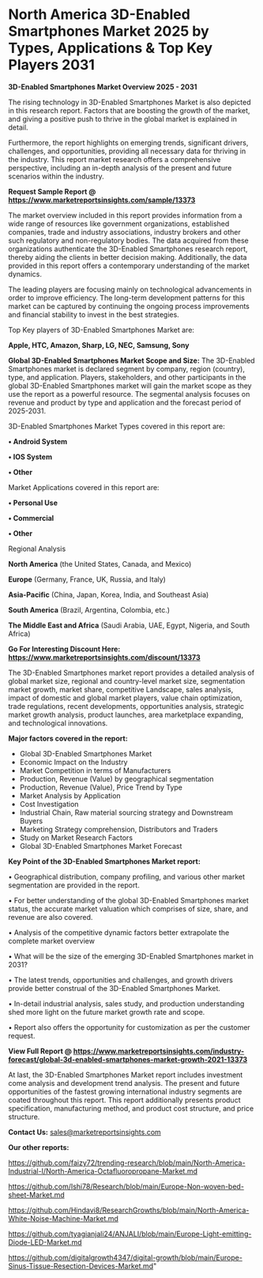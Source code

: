  # North America 3D-Enabled Smartphones Market 2025 by Types, Applications & Top Key Players 2031

<Strong> 3D-Enabled Smartphones Market Overview 2025 - 2031</strong>

The rising technology in 3D-Enabled Smartphones Market is also depicted in this research report. Factors that are boosting the growth of the market, and giving a positive push to thrive in the global market is explained in detail.

Furthermore, the report highlights on emerging trends, significant drivers, challenges, and opportunities, providing all necessary data for thriving in the industry. This report market research offers a comprehensive perspective, including an in-depth analysis of the present and future scenarios within the industry.

<strong>Request Sample Report @ <a href=https://www.marketreportsinsights.com/sample/13373>https://www.marketreportsinsights.com/sample/13373</a></strong>

The market overview included in this report provides information from a wide range of resources like government organizations, established companies, trade and industry associations, industry brokers and other such regulatory and non-regulatory bodies. The data acquired from these organizations authenticate the 3D-Enabled Smartphones research report, thereby aiding the clients in better decision making. Additionally, the data provided in this report offers a contemporary understanding of the market dynamics.

The leading players are focusing mainly on technological advancements in order to improve efficiency. The long-term development patterns for this market can be captured by continuing the ongoing process improvements and financial stability to invest in the best strategies.

Top Key players of 3D-Enabled Smartphones Market are:

<strong>Apple, HTC, Amazon, Sharp, LG, NEC, Samsung, Sony</strong>

<strong><b>Global 3D-Enabled Smartphones Market Scope and Size:</b></strong>
The 3D-Enabled Smartphones market is declared segment by company, region (country), type, and application. Players, stakeholders, and other participants in the global 3D-Enabled Smartphones market will gain the market scope as they use the report as a powerful resource. The segmental analysis focuses on revenue and product by type and application and the forecast period of 2025-2031.

3D-Enabled Smartphones Market Types covered in this report are:

<strong>• Android System

• IOS System

• Other</strong>

Market Applications covered in this report are:

<strong>• Personal Use

• Commercial

• Other</strong> 

Regional Analysis

<strong>North America</strong> (the United States, Canada, and Mexico)

<strong>Europe</strong> (Germany, France, UK, Russia, and Italy)

<strong>Asia-Pacific</strong> (China, Japan, Korea, India, and Southeast Asia)

<strong>South America</strong> (Brazil, Argentina, Colombia, etc.)

<strong>The Middle East and Africa</strong> (Saudi Arabia, UAE, Egypt, Nigeria, and South Africa)

<strong>Go For Interesting Discount Here: <a href=https://www.marketreportsinsights.com/discount/13373>https://www.marketreportsinsights.com/discount/13373</a></strong>

The 3D-Enabled Smartphones market report provides a detailed analysis of global market size, regional and country-level market size, segmentation market growth, market share, competitive Landscape, sales analysis, impact of domestic and global market players, value chain optimization, trade regulations, recent developments, opportunities analysis, strategic market growth analysis, product launches, area marketplace expanding, and technological innovations.

<strong><b>Major factors covered in the report:</b></strong>
<ul>
  <li>Global 3D-Enabled Smartphones Market </li>
  <li>Economic Impact on the Industry</li>
  <li>Market Competition in terms of Manufacturers</li>
  <li>Production, Revenue (Value) by geographical segmentation</li>
  <li>Production, Revenue (Value), Price Trend by Type</li>
  <li>Market Analysis by Application</li>
  <li>Cost Investigation</li>
  <li>Industrial Chain, Raw material sourcing strategy and Downstream Buyers</li>
  <li>Marketing Strategy comprehension, Distributors and Traders</li>
  <li>Study on Market Research Factors</li>
  <li>Global 3D-Enabled Smartphones Market Forecast</li>
</ul>

<strong><b>Key Point of the 3D-Enabled Smartphones Market report:</b></strong>

• Geographical distribution, company profiling, and various other market segmentation are provided in the report.

• For better understanding of the global 3D-Enabled Smartphones market status, the accurate market valuation which comprises of size, share, and revenue are also covered.

• Analysis of the competitive dynamic factors better extrapolate the complete market overview

• What will be the size of the emerging 3D-Enabled Smartphones market in 2031?

• The latest trends, opportunities and challenges, and growth drivers provide better construal of the 3D-Enabled Smartphones Market.

• In-detail industrial analysis, sales study, and production understanding shed more light on the future market growth rate and scope.

• Report also offers the opportunity for customization as per the customer request.

<strong><b>View Full Report @ <a href=https://www.marketreportsinsights.com/industry-forecast/global-3d-enabled-smartphones-market-growth-2021-13373>https://www.marketreportsinsights.com/industry-forecast/global-3d-enabled-smartphones-market-growth-2021-13373</a></b></strong>


At last, the 3D-Enabled Smartphones Market report includes investment come analysis and development trend analysis. The present and future opportunities of the fastest growing international industry segments are coated throughout this report. This report additionally presents product specification, manufacturing method, and product cost structure, and price structure.

<strong>Contact Us:</strong>
sales@marketreportsinsights.com

<strong>Our other reports:</strong>

<a href=https://github.com/faizy72/trending-research/blob/main/North-America-Industrial-I/North-America-Octafluoropropane-Market.md>https://github.com/faizy72/trending-research/blob/main/North-America-Industrial-I/North-America-Octafluoropropane-Market.md</a>

<a href=https://github.com/Ishi78/Research/blob/main/Europe-Non-woven-bed-sheet-Market.md>https://github.com/Ishi78/Research/blob/main/Europe-Non-woven-bed-sheet-Market.md</a>

<a href=https://github.com/Hindavi8/ResearchGrowths/blob/main/North-America-White-Noise-Machine-Market.md>https://github.com/Hindavi8/ResearchGrowths/blob/main/North-America-White-Noise-Machine-Market.md</a>

<a href=https://github.com/tyagianjali24/ANJALI/blob/main/Europe-Light-emitting-Diode-LED-Market.md>https://github.com/tyagianjali24/ANJALI/blob/main/Europe-Light-emitting-Diode-LED-Market.md</a>

<a href=https://github.com/digitalgrowth4347/digital-growth/blob/main/Europe-Sinus-Tissue-Resection-Devices-Market.md>https://github.com/digitalgrowth4347/digital-growth/blob/main/Europe-Sinus-Tissue-Resection-Devices-Market.md</a>"
